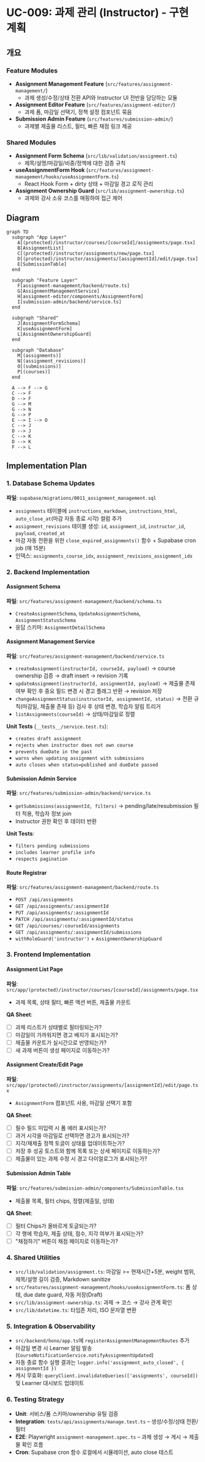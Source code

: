 # UC-009: 과제 관리 (Instructor) - 구현 계획

## 개요

### Feature Modules
- **Assignment Management Feature** (`src/features/assignment-management/`)
  - 과제 생성/수정/상태 전환 API와 Instructor UI 전반을 담당하는 모듈
- **Assignment Editor Feature** (`src/features/assignment-editor/`)
  - 과제 폼, 마감일 선택기, 정책 설정 컴포넌트 묶음
- **Submission Admin Feature** (`src/features/submission-admin/`)
  - 과제별 제출물 리스트, 필터, 빠른 채점 링크 제공

### Shared Modules
- **Assignment Form Schema** (`src/lib/validation/assignment.ts`)
  - 제목/설명/마감일/비중/정책에 대한 검증 규칙
- **useAssignmentForm Hook** (`src/features/assignment-management/hooks/useAssignmentForm.ts`)
  - React Hook Form + dirty 상태 + 마감일 경고 로직 관리
- **Assignment Ownership Guard** (`src/lib/assignment-ownership.ts`)
  - 과제와 강사 소유 코스를 매핑하여 접근 제어

## Diagram

```mermaid
graph TD
  subgraph "App Layer"
    A[(protected)/instructor/courses/[courseId]/assignments/page.tsx]
    B[AssignmentList]
    C[(protected)/instructor/assignments/new/page.tsx]
    D[(protected)/instructor/assignments/[assignmentId]/edit/page.tsx]
    E[SubmissionTable]
  end

  subgraph "Feature Layer"
    F[assignment-management/backend/route.ts]
    G[AssignmentManagementService]
    H[assignment-editor/components/AssignmentForm]
    I[submission-admin/backend/service.ts]
  end

  subgraph "Shared"
    J[AssignmentFormSchema]
    K[useAssignmentForm]
    L[AssignmentOwnershipGuard]
  end

  subgraph "Database"
    M[(assignments)]
    N[(assignment_revisions)]
    O[(submissions)]
    P[(courses)]
  end

  A --> F --> G
  C --> F
  D --> F
  G --> M
  G --> N
  G --> P
  E --> I --> O
  C --> J
  D --> J
  C --> K
  D --> K
  F --> L
```

## Implementation Plan

### 1. Database Schema Updates
**파일**: `supabase/migrations/0011_assignment_management.sql`
- `assignments` 테이블에 `instructions_markdown`, `instructions_html`, `auto_close_at`(마감 자동 종료 시각) 컬럼 추가
- `assignment_revisions` 테이블 생성: `id`, `assignment_id`, `instructor_id`, `payload`, `created_at`
- 마감 자동 전환을 위한 `close_expired_assignments()` 함수 + Supabase cron job (매 15분)
- 인덱스: `assignments_course_idx`, `assignment_revisions_assignment_idx`

### 2. Backend Implementation

#### Assignment Schema
**파일**: `src/features/assignment-management/backend/schema.ts`
- `CreateAssignmentSchema`, `UpdateAssignmentSchema`, `AssignmentStatusSchema`
- 응답 스키마: `AssignmentDetailSchema`

#### Assignment Management Service
**파일**: `src/features/assignment-management/backend/service.ts`
- `createAssignment(instructorId, courseId, payload)` → course ownership 검증 → draft insert → revision 기록
- `updateAssignment(instructorId, assignmentId, payload)` → 제출물 존재 여부 확인 후 중요 필드 변경 시 경고 플래그 반환 → revision 저장
- `changeAssignmentStatus(instructorId, assignmentId, status)` → 전환 규칙(마감일, 제출물 존재 등) 검사 후 상태 변경, 학습자 알림 트리거
- `listAssignments(courseId)` → 상태/마감일로 정렬

**Unit Tests** (`__tests__/service.test.ts`):
- `creates draft assignment`
- `rejects when instructor does not own course`
- `prevents dueDate in the past`
- `warns when updating assignment with submissions`
- `auto closes when status=published and dueDate passed`

#### Submission Admin Service
**파일**: `src/features/submission-admin/backend/service.ts`
- `getSubmissions(assignmentId, filters)` → pending/late/resubmission 필터 적용, 학습자 정보 join
- Instructor 권한 확인 후 데이터 반환

**Unit Tests**:
- `filters pending submissions`
- `includes learner profile info`
- `respects pagination`

#### Route Registrar
**파일**: `src/features/assignment-management/backend/route.ts`
- `POST /api/assignments`
- `GET /api/assignments/:assignmentId`
- `PUT /api/assignments/:assignmentId`
- `PATCH /api/assignments/:assignmentId/status`
- `GET /api/courses/:courseId/assignments`
- `GET /api/assignments/:assignmentId/submissions`
- `withRoleGuard('instructor')` + `AssignmentOwnershipGuard`

### 3. Frontend Implementation

#### Assignment List Page
**파일**: `src/app/(protected)/instructor/courses/[courseId]/assignments/page.tsx`
- 과제 목록, 상태 필터, 빠른 액션 버튼, 제출물 카운트

**QA Sheet**:
- [ ] 과제 리스트가 상태별로 필터링되는가?
- [ ] 마감일이 가까워지면 경고 배지가 표시되는가?
- [ ] 제출물 카운트가 실시간으로 반영되는가?
- [ ] 새 과제 버튼이 생성 페이지로 이동하는가?

#### Assignment Create/Edit Page
**파일**: `src/app/(protected)/instructor/assignments/[assignmentId]/edit/page.tsx`
- `AssignmentForm` 컴포넌트 사용, 마감일 선택기 포함

**QA Sheet**:
- [ ] 필수 필드 미입력 시 폼 에러 표시되는가?
- [ ] 과거 시각을 마감일로 선택하면 경고가 표시되는가?
- [ ] 지각/재제출 정책 토글이 상태를 업데이트하는가?
- [ ] 저장 후 성공 토스트와 함께 목록 또는 상세 페이지로 이동하는가?
- [ ] 제출물이 있는 과제 수정 시 경고 다이얼로그가 표시되는가?

#### Submission Admin Table
**파일**: `src/features/submission-admin/components/SubmissionTable.tsx`
- 제출물 목록, 필터 chips, 정렬(제출일, 상태)

**QA Sheet**:
- [ ] 필터 Chips가 올바르게 토글되는가?
- [ ] 각 행에 학습자, 제출 상태, 점수, 지각 여부가 표시되는가?
- [ ] "채점하기" 버튼이 채점 페이지로 이동하는가?

### 4. Shared Utilities
- `src/lib/validation/assignment.ts`: 마감일 >= 현재시간+5분, weight 범위, 제목/설명 길이 검증, Markdown sanitize
- `src/features/assignment-management/hooks/useAssignmentForm.ts`: 폼 상태, due date guard, 자동 저장(Draft)
- `src/lib/assignment-ownership.ts`: 과제 → 코스 → 강사 관계 확인
- `src/lib/datetime.ts`: 타임존 처리, ISO 문자열 변환

### 5. Integration & Observability
- `src/backend/hono/app.ts`에 `registerAssignmentManagementRoutes` 추가
- 마감일 변경 시 Learner 알림 발송(`CourseNotificationService.notifyAssignmentUpdated`)
- 자동 종료 함수 실행 결과는 `logger.info('assignment_auto_closed', { assignmentId })`
- 캐시 무효화: `queryClient.invalidateQueries(['assignments', courseId])` 및 Learner 대시보드 업데이트

### 6. Testing Strategy
- **Unit**: 서비스/폼 스키마/ownership 유틸 검증
- **Integration**: `tests/api/assignments/manage.test.ts` – 생성/수정/상태 전환/필터
- **E2E**: Playwright `assignment-management.spec.ts` – 과제 생성 → 게시 → 제출물 확인 흐름
- **Cron**: Supabase cron 함수 로컬에서 시뮬레이션, auto close 테스트
